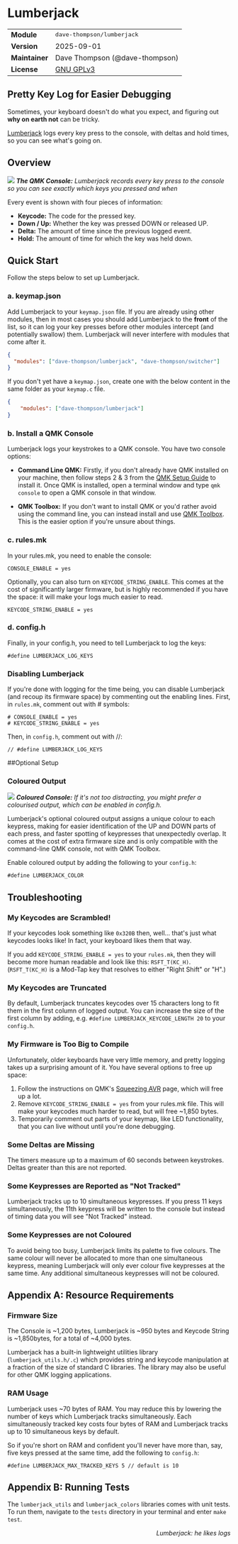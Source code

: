 # Lumberjack

<table>
<tr><td><b>Module</b></td><td><tt>dave-thompson/lumberjack</tt></td></tr>
<tr><td><b>Version</b></td><td>2025-09-01</td></tr>
<tr><td><b>Maintainer</b></td><td>Dave Thompson (@dave-thompson)</td></tr>
<tr><td><b>License</b></td><td><a href="../LICENSE.txt">GNU GPLv3</a></td></tr>
</table>

## Pretty Key Log for Easier Debugging

Sometimes, your keyboard doesn't do what you expect, and figuring out **why on earth not** can be tricky.

[Lumberjack](https://github.com/dave-thompson/qmk-modules/lumberjack) logs every key press to the console, with deltas and hold times, so you can see what's going on.

## Overview

![](doc/lumberjack.png)
***The QMK Console:***  *Lumberjack records every key press to the console so you can see exactly which keys you pressed and when*

Every event is shown with four pieces of information:

- **Keycode:** The code for the pressed key.
- **Down / Up:** Whether the key was pressed DOWN or released UP.
- **Delta:** The amount of time since the previous logged event.
- **Hold:** The amount of time for which the key was held down.

## Quick Start
Follow the steps below to set up Lumberjack.

### a. keymap.json

Add Lumberjack to your `keymap.json` file.  If you are already using other modules, then in most cases you should add Lumberjack to the **front** of the list, so it can log your key presses before other modules intercept (and potentially swallow) them.  Lumberjack will never interfere with modules that come after it.

```json
{
  "modules": ["dave-thompson/lumberjack", "dave-thompson/switcher"]
}
```

If you don't yet have a `keymap.json`, create one with the below content in the same folder as your `keymap.c` file.

```json
{
    "modules": ["dave-thompson/lumberjack"]
}
```

### b. Install a QMK Console

Lumberjack logs your keystrokes to a QMK console.  You have two console options:

- **Command Line QMK:** Firstly, if you don't already have QMK installed on your machine, then follow steps 2 & 3 from the [QMK Setup Guide](https://docs.qmk.fm/newbs_getting_started) to install it.  Once QMK is installed, open a terminal window and type `qmk console` to open a QMK console in that window.

- **QMK Toolbox:**  If you don't want to install QMK or you'd rather avoid using the command line, you can instead install and use [QMK Toolbox](https://qmk.fm/toolbox). This is the easier option if you're unsure about things.





### c. rules.mk
In your rules.mk, you need to enable the console:

```
CONSOLE_ENABLE = yes

```
Optionally, you can also turn on `KEYCODE_STRING_ENABLE`. This comes at the cost of significantly larger firmware, but is highly recommended if you have the space: it will make your logs much easier to read.

```
KEYCODE_STRING_ENABLE = yes
```

### d. config.h

Finally, in your config.h, you need to tell Lumberjack to log the keys:

```
#define LUMBERJACK_LOG_KEYS
```

### Disabling Lumberjack
If you're done with logging for the time being, you can disable Lumberjack (and recoup its firmware space) by commenting out the enabling lines. First, in `rules.mk`, comment out with # symbols:

```
# CONSOLE_ENABLE = yes
# KEYCODE_STRING_ENABLE = yes
```

Then, in `config.h`, comment out with //:

```
// #define LUMBERJACK_LOG_KEYS
```

##Optional Setup
### Coloured Output
![](doc/colored.png)
***Coloured Console:***  *If it's not too distracting, you might prefer a colourised output, which can be enabled in config.h.*

Lumberjack's optional coloured output assigns a unique colour to each keypress, making for easier identification of the UP and DOWN parts of each press, and faster spotting of keypresses that unexpectedly overlap.  It comes at the cost of extra firmware size and is only compatible with the command-line QMK console, not with QMK Toolbox.

Enable coloured output by adding the following to your `config.h`:

```
#define LUMBERJACK_COLOR
```

## Troubleshooting
### My Keycodes are Scrambled!
If your keycodes look something like `0x320B` then, well... that's just what keycodes looks like!  In fact, your keyboard likes them that way.

If you add `KEYCODE_STRING_ENABLE = yes` to your `rules.mk`, then they will become more human readable and look like this: `RSFT_T(KC_H)`.  (`RSFT_T(KC_H)` is a Mod-Tap key that resolves to either "Right Shift" or "H".)

### My Keycodes are Truncated
By default, Lumberjack truncates keycodes over 15 characters long to fit them in the first column of logged output.  You can increase the size of the first column by adding, e.g. `#define LUMBERJACK_KEYCODE_LENGTH 20` to your `config.h`.

### My Firmware is Too Big to Compile
Unfortunately, older keyboards have very little memory, and pretty logging takes up a surprising amount of it.  You have several options to free up space:

1. Follow the instructions on QMK's [Squeezing AVR](https://docs.qmk.fm/squeezing_avr) page, which will free up a lot.
1. Remove `KEYCODE_STRING_ENABLE = yes` from your rules.mk file.  This will make your keycodes much harder to read, but will free ~1,850 bytes.
1. Temporarily comment out parts of your keymap, like LED functionality, that you can live without until you're done debugging.

### Some Deltas are Missing
The timers measure up to a maximum of 60 seconds between keystrokes.  Deltas greater than this are not reported.

### Some Keypresses are Reported as  "Not Tracked"
Lumberjack tracks up to 10 simultaneous keypresses.  If you press 11 keys simultaneously, the 11th keypress will be written to the console but instead of timing data you will see "Not Tracked" instead.

### Some Keypresses are not Coloured
To avoid being too busy, Lumberjack limits its palette to five colours.  The same colour will never be allocated to more than one simultaneous keypress, meaning Lumberjack will only ever colour five keypresses at the same time.  Any additional simultaneous keypresses will not be coloured.

## Appendix A: Resource Requirements

### Firmware Size
The Console is ~1,200 bytes, Lumberjack is ~950 bytes and Keycode String is ~1,850bytes, for a total of ~4,000 bytes.

Lumberjack has a built-in lightweight utilities library (`lumberjack_utils.h/.c`) which provides string and keycode manipulation at a fraction of the size of standard C libraries.  The library may also be useful for other QMK logging applications.


### RAM Usage
Lumberjack uses ~70 bytes of RAM.  You may reduce this by lowering the number of keys which Lumberjack tracks simultaneously.  Each simultaneously tracked key costs four bytes of RAM and Lumberjack tracks up to 10 simultaneous keys by default.

So if you're short on RAM and confident you'll never have more than, say, five keys pressed at the same time, add the following to `config.h`:

```
#define LUMBERJACK_MAX_TRACKED_KEYS 5 // default is 10
```

## Appendix B: Running Tests

The `lumberjack_utils` and `lumberjack_colors` libraries comes with unit tests.  To run them, navigate to the `tests` directory in your terminal and enter `make test`.

<p align="right">
<i>Lumberjack: he likes logs</i>
</p>

